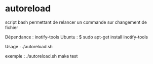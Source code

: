 # autoreload
script bash permettant de relancer un commande sur changement de fichier

Dépendance : inotify-tools
Ubuntu : $ sudo apt-get install inotify-tools

Usage :
./autoreload.sh <command>

exemple : ./autoreload.sh make test

